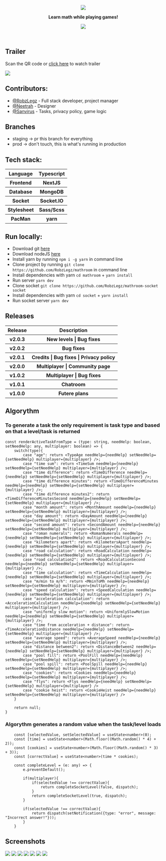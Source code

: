<a href="https://mathroom.vercel.app">
  <p align="center">
    <a href="https://mathroom.vercel.app"><img src="/public/svg/logo.svg" /></a>
  </p>
</a>
<p align="center">
  <strong>Learn math while playing games!</strong>
</p>
<p align="center">
  <img src="https://www.codefactor.io/repository/github/robzlegz/mathroom/badge?s=65345c4c7d8a505daf62b78d23b534e535d39010" />
</p>
<br />
<h2>Trailer</h2>
<p>Scan the QR code or <a href="http://www.youtube.com/watch?v=GiuGMRkt9ak">click here</a> to watch trailer</p>
<a href="http://www.youtube.com/watch?v=GiuGMRkt9ak">
  <img src="readme/mathroom-trailer-qr.png" />
</a>
<h2>Contributors:</h2>
<ul>
  <li><a href="https://github.com/RobzLegz">@RobzLegz</a> - Full stack developer, project manager</li>
  <li><a href="https://github.com/Neetrah">@Neetrah</a> - Designer</li>
  <li><a href="https://github.com/Sanvirus">@Sanvirus</a> - Tasks, privacy policy, game logic</li>
</ul>
<h2>Branches</h2>
<ul>
  <li>staging -> pr this branch for everything</li>
  <li>prod -> don't touch, this is what's running in production</li>
</ul>
<h2>Tech stack:</h2>
<table>
  <tr>
    <th>Language</th>
    <th>Typescript</th>
  </tr>
  <tr>
    <th>Frontend</th>
    <th>NextJS</th>
  </tr>
  <tr>
    <th>Database</th>
    <th>MongoDB</th>
  </tr>
  <tr>
    <th>Socket</th>
    <th>Socket.IO</th>
  </tr>
  <tr>
    <th>Stylesheet</th>
    <th>Sass/Scss</th>
  </tr>
  <tr>
    <th>PacMan</th>
    <th>yarn</th>
  </tr>
</table>
<h2>Run locally:</h2>
<ul>
  <li>Download git <a href="https://git-scm.com/downloads">here</a></li>
  <li>Download nodeJS <a href="https://nodejs.org/en/">here</a></li>
  <li>Install yarn by running <code>npm i -g yarn</code> in command line</li>
  <li>Clone project by running <code>git clone https://github.com/RobzLegz/mathroom</code> in command line</li>
  <li>Install dependencies with yarn <code>cd mathroom</code> + <code>yarn install</code></li>
  <li>Run server <code>yarn dev</code></li>
  <li>Clone socket <code>git clone https://github.com/RobzLegz/mathroom-socket socket</code></li>
  <li>Install dependencies with yarn <code>cd socket</code> + <code>yarn install</code></li>
  <li>Run socket server <code>yarn dev</code></li>
</ul>
<h2>Releases</h2>
<table>
  <tr>
    <th>Release</th>
    <th>Description</th>
  </tr>
  <tr>
    <th>v2.0.3</th>
    <th>New levels | Bug fixes</th>
  </tr>
  <tr>
    <th>v2.0.2</th>
    <th>Bug fixes</th>
  </tr>
  <tr>
    <th>v2.0.1</th>
    <th>Credits | Bug fixes | Privacy policy</th>
  </tr>
  <tr>
    <th>v2.0.0</th>
    <th>Multiplayer | Community page</th>
  </tr>
  <tr>
    <th>v1.0.2</th>
    <th>Multiplayer | Bug fixes</th>
  </tr>
  <tr>
    <th>v1.0.1</th>
    <th>Chatroom</th>
  </tr>
  <tr>
    <th>v1.0.0</th>
    <th>Futere plans</th>
  </tr>
</table>
<h2>Algorythm</h2>
<h3>To generate a task the only requirement is task type and based on that a level/task is returned</h3>
  
```tsx
const renderActiveTaskFromType = (type: string, needHelp: boolean, setNeedHelp: any, multiplayer: boolean) => {
    switch(type){
        case "age": return <TypeAge needHelp={needHelp} setNeedHelp={setNeedHelp} multiplayer={multiplayer} />;
        case "time sum": return <TimeSum needHelp={needHelp} setNeedHelp={setNeedHelp} multiplayer={multiplayer} />;
        case "time difference": return <TimeDifference needHelp={needHelp} setNeedHelp={setNeedHelp} multiplayer={multiplayer} />;
        case "time difference minutes": return <TimeDifferenceMinutes needHelp={needHelp} setNeedHelp={setNeedHelp} multiplayer={multiplayer} />;
        case "time difference minutes2": return <TimeDifferenceMinutesSecond needHelp={needHelp} setNeedHelp={setNeedHelp} multiplayer={multiplayer} />;
        case "month amount": return <MonthAmount needHelp={needHelp} setNeedHelp={setNeedHelp} multiplayer={multiplayer} />;
        case "day amount": return <DayAmount needHelp={needHelp} setNeedHelp={setNeedHelp} multiplayer={multiplayer} />;
        case "second amount": return <SecondAmount needHelp={needHelp} setNeedHelp={setNeedHelp} multiplayer={multiplayer} />;
        case "roman numerals": return <RomanNumerals needHelp={needHelp} setNeedHelp={setNeedHelp} multiplayer={multiplayer} />;
        case "kilometers apart": return <KilometersApart needHelp={needHelp} setNeedHelp={setNeedHelp} multiplayer={multiplayer} />;
        case "road calculation": return <RoadCalculation needHelp={needHelp} setNeedHelp={setNeedHelp} multiplayer={multiplayer} />;
        case "road calculation2": return <RoadCalculationSecond needHelp={needHelp} setNeedHelp={setNeedHelp} multiplayer={multiplayer} />;
        case "time calculation": return <TimeCalculation needHelp={needHelp} setNeedHelp={setNeedHelp} multiplayer={multiplayer} />;
        case "m/min to m/h": return <MminToMh needHelp={needHelp} setNeedHelp={setNeedHelp} multiplayer={multiplayer} />;
        case "speed calculation": return <SpeedCalculation needHelp={needHelp} setNeedHelp={setNeedHelp} multiplayer={multiplayer} />;
        case "acceleration calculation": return <AccelerationCalculation needHelp={needHelp} setNeedHelp={setNeedHelp} multiplayer={multiplayer} />;
        case "uniformly slow motion": return <UniformlySlowMotion needHelp={needHelp} setNeedHelp={setNeedHelp} multiplayer={multiplayer} />;
        case "time from acceleration + distance": return <TimeAccelerationDistance needHelp={needHelp} setNeedHelp={setNeedHelp} multiplayer={multiplayer} />;
        case "average speed": return <AverageSpeed needHelp={needHelp} setNeedHelp={setNeedHelp} multiplayer={multiplayer} />;
        case "distance between2": return <DistanceBetween2 needHelp={needHelp} setNeedHelp={setNeedHelp} multiplayer={multiplayer} />;
        case "pool fill": return <PoolFill needHelp={needHelp} setNeedHelp={setNeedHelp} multiplayer={multiplayer} />;
        case "pool spill": return <PoolSpill needHelp={needHelp} setNeedHelp={setNeedHelp} multiplayer={multiplayer} />;
        case "cookies": return <Cookies needHelp={needHelp} setNeedHelp={setNeedHelp} multiplayer={multiplayer} />;
        case "flys": return <Flys needHelp={needHelp} setNeedHelp={setNeedHelp} multiplayer={multiplayer} />
        case "cookie heist": return <CookieHeist needHelp={needHelp} setNeedHelp={setNeedHelp} multiplayer={multiplayer} />
    }

    return null;
}
```

<h3>Algorythm generates a random value when the task/level loads</h3>

```tsx
    const [selectedValue, setSelectedValue] = useState<number>(0);
    const [time] = useState<number>(Math.floor((Math.random() * 4) + 2));
    const [cookies] = useState<number>(Math.floor((Math.random() * 3) + 3));
    const [correctValue] = useState<number>(time * cookies);

    const completeLevel = (e: any) => {
        e.preventDefault();

        if(multiplayer){
            if(selectedValue !== correctValue){
                return completeSocketLevel(false, dispatch);
            }
            return completeSocketLevel(true, dispatch);
        }

        if(selectedValue !== correctValue){
            return dispatch(setNotification({type: "error", message: "Incorrect answer!"}));
        }
    }
```

<h2>Screenshots</h2>

<img src="readme/menu.png" />
<img src="readme/levels.png" />
<img src="readme/level.png" />
<img src="readme/room.png" />
<img src="readme/smallLeaderboard.png" />
<img src="readme/community.png" />
<img src="readme/leaderboard.png" />

